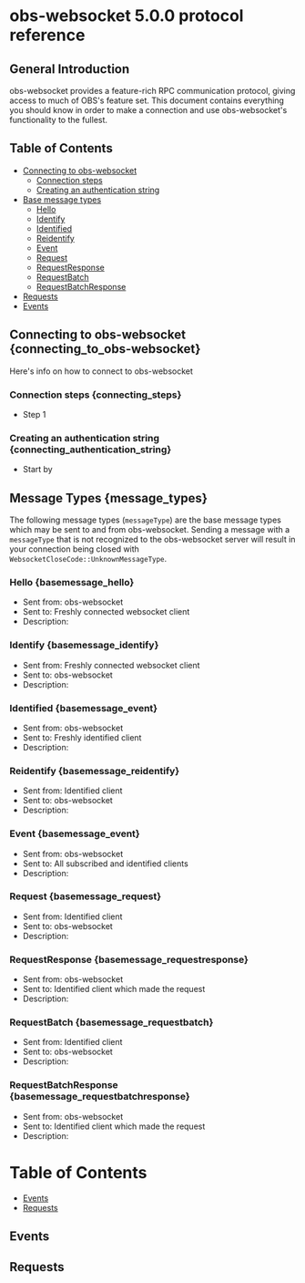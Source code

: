 <!-- This file was generated based on handlebars templates. Do not edit directly! -->

# obs-websocket 5.0.0 protocol reference


## General Introduction
obs-websocket provides a feature-rich RPC communication protocol, giving access to much of OBS's feature set. This document contains everything you should know in order to make a connection and use obs-websocket's functionality to the fullest.


## Table of Contents
- [Connecting to obs-websocket](#connecting_to_obs-websocket)
  - [Connection steps](#connecting_steps)
  - [Creating an authentication string](#connecting_authentication_string)
- [Base message types](#message_types)
  - [Hello](#basemessage_hello)
  - [Identify](#basemessage_identify)
  - [Identified](#basemessage_identified)
  - [Reidentify](#basemessage_reidentify)
  - [Event](#basemessage_event)
  - [Request](#basemessage_request)
  - [RequestResponse](#basemessage_requestresponse)
  - [RequestBatch](#basemessage_requestbatch)
  - [RequestBatchResponse](#basemessage_requestbatchresponse)
- [Requests](#requests)
- [Events](#events)


## Connecting to obs-websocket {connecting_to_obs-websocket}
Here's info on how to connect to obs-websocket

### Connection steps {connecting_steps}
- Step 1

### Creating an authentication string {connecting_authentication_string}
- Start by


## Message Types {message_types}
The following message types (`messageType`) are the base message types which may be sent to and from obs-websocket. Sending a message with a `messageType` that is not recognized to the obs-websocket server will result in your connection being closed with `WebsocketCloseCode::UnknownMessageType`.

### Hello {basemessage_hello}
- Sent from: obs-websocket
- Sent to: Freshly connected websocket client
- Description:

### Identify {basemessage_identify}
- Sent from: Freshly connected websocket client
- Sent to: obs-websocket
- Description: 

### Identified {basemessage_event}
- Sent from: obs-websocket
- Sent to: Freshly identified client
- Description: 

### Reidentify {basemessage_reidentify}
- Sent from: Identified client
- Sent to: obs-websocket
- Description:

### Event {basemessage_event}
- Sent from: obs-websocket
- Sent to: All subscribed and identified clients
- Description: 

### Request {basemessage_request}
- Sent from: Identified client
- Sent to: obs-websocket
- Description: 

### RequestResponse {basemessage_requestresponse}
- Sent from: obs-websocket
- Sent to: Identified client which made the request
- Description: 

### RequestBatch {basemessage_requestbatch}
- Sent from: Identified client
- Sent to: obs-websocket
- Description: 

### RequestBatchResponse {basemessage_requestbatchresponse}
- Sent from: obs-websocket
- Sent to: Identified client which made the request
- Description: 



# Table of Contents

<!-- toc -->

- [Events](#events)
- [Requests](#requests)

<!-- tocstop -->

## Events





## Requests


